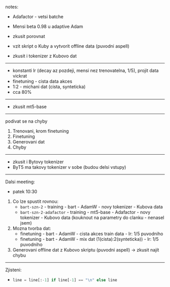 notes:
- Adafactor - vetsi batche
- Mensi beta 0.98 u adaptive Adam
- zkusit porovnat


- vzit skript o Kuby a vytvorit offline data (puvodni aspell)

- zkusit i tokenizer z Kubovo dat
---
- konstanti lr (decay az pozdeji, mensi nez trenovatelna, 1/5), projit data vickrat 
- finetuning - cista data akces
- 1:2 - michani dat (cista, synteticka)
- cca 80%

---
- zkusit mt5-base

---
podivat se na chyby

1. Trenovani, krom finetuning
2. Finetuning
3. Generovani dat
4. Chyby

---
- zkusit i Bytovy tokenizer
- ByT5 ma takovy tokenizer v sobe (budou delsi vstupy)

---

Dalsi meeting:
- patek 10:30

1. Co lze spustit rovnou:
   - `bart-szn-2` - training - bart - AdamW - novy tokenizer - Kubova data
   - `bart-szn-2-adafactor` - training - mt5-base - Adafactor - novy tokenizer - Kubovo data (kouknout na parametry do clanku - nenasel jsem)
2. Mozna tvorba dat:
   - finetuning - bart - AdamW - cista akces train data - lr: 1/5 puvodniho
   - finetuning - bart - AdamW - mix dat (1(cista):2(synteticka)) - lr: 1/5 puvodniho
3. Generovani offline dat z Kubovo skriptu (puvodni aspell) -> zkusit najít chybu


---
Zjisteni:
- ```python
  line = line[:-1] if line[-1] == "\n" else line
  ```